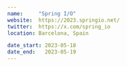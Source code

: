 ```yaml
---
name:     "Spring I/O"
website:  https://2023.springio.net/
twitter:  https://x.com/spring_io
location: Barcelona, Spain

date_start: 2023-05-18
date_end:   2023-05-19
---
```

